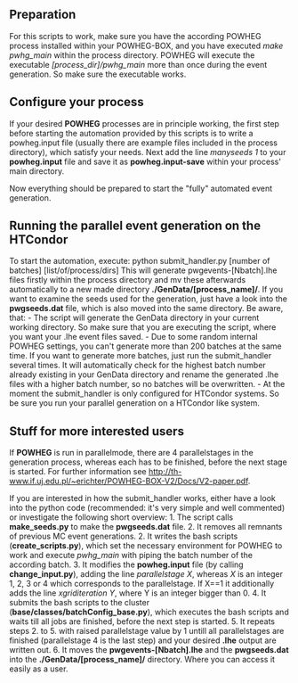 ## Preparation
For this scripts to work, make sure you have the according POWHEG process installed within your POWHEG-BOX, and you have executed *make pwhg_main* within the process directory. POWHEG will execute the executable *[process_dir]/pwhg_main* more than once during the event generation. So make sure the executable works.

## Configure your process
If your desired **POWHEG** processes are in principle working, the first step before starting the automation provided by this scripts is to write a powheg.input file (usually there are example files included in the process directory), which satisfy your needs. Next add the line *manyseeds 1* to your **powheg.input** file and save it as **powheg.input-save** within your process' main directory.

Now everything should be prepared to start the "fully" automated event generation.

## Running the parallel event generation on the HTCondor
To start the automation, execute:	python submit_handler.py [number of batches] [list/of/process/dirs]
This will generate pwgevents-[Nbatch].lhe files firstly within the process directory and mv these afterwards automatically to a new made directory **./GenData/[process_name]/**. If you want to examine the seeds used for the generation, just have a look into the **pwgseeds.dat** file, which is also moved into the same directory. Be aware, that: 
	- The script will generate the GenData directory in your current working directory. So make sure that you are executing the script, where you want your .lhe event files saved. 
	- Due to some random internal POWHEG settings, you can't generate more than 200 batches at the same time. If you want to generate more batches, just run the submit_handler several times. It will automatically check for the highest batch number already existing in your GenData directory and rename the generated .lhe files with a higher batch number, so no batches will be overwritten.
	- At the moment the submit_handler is only configured for HTCondor systems. So be sure you run your parallel generation on a HTCondor like system.

## Stuff for more interested users
If **POWHEG** is run in parallelmode, there are 4 parallelstages in the generation process, whereas each has to be finished, before the next stage is started. For further information see <http://th-www.if.uj.edu.pl/~erichter/POWHEG-BOX-V2/Docs/V2-paper.pdf>.

If you are interested in how the submit_handler works, either have a look into the python code (recommended: it's very simple and well commented) or investigate the following short overview:
	1. The script calls **make_seeds.py** to make the **pwgseeds.dat** file.
	2. It removes all remnants of previous MC event generations.
	2. It writes the bash scripts (**create_scripts.py**), which set the necessary environment for POWHEG to work and execute *pwhg_main* with piping the batch number of the according batch. 
	3. It modifies the **powheg.input** file (by calling **change_input.py**), adding the line *parallelstage X*, whereas *X* is an integer 1, 2, 3 or 4 which corresponds to the parallelstage. If X==1 it additionally adds the line *xgriditeration Y*, where Y is an integer bigger than 0.
	4. It submits the bash scripts to the cluster (**base/classes/batchConfig_base.py**), which executes the bash scripts and waits till all jobs are finished, before the next step is started.
	5. It repeats steps 2. to 5. with raised parallelstage value by 1 untill all parallelstages are finished (parallelstage 4 is the last step) and your desired **.lhe** output are written out.
	6. It moves the **pwgevents-[Nbatch].lhe** and the **pwgseeds.dat** into the **./GenData/[process_name]/** directory. Where you can access it easily as a user.




